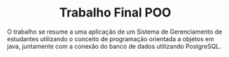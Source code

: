 <h1 align="center">
  Trabalho Final POO
</h1>
<p align-"center"> 
  O trabalho se resume a uma aplicação de um Sistema de Gerenciamento de estudantes utilizando o conceito de programação orientada a objetos em java, juntamente com a conexão do banco de dados utilizando PostgreSQL.
<p/>